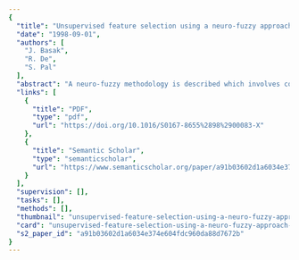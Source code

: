 ```yaml
---
{
  "title": "Unsupervised feature selection using a neuro-fuzzy approach",
  "date": "1998-09-01",
  "authors": [
    "J. Basak",
    "R. De",
    "S. Pal"
  ],
  "abstract": "A neuro-fuzzy methodology is described which involves connectionist minimization of a fuzzy feature evaluation index with unsupervised training. The concept of a flexible membership function incorporating weighed distance is introduced in the evaluation index to make the modeling of clusters more appropriate. A set of optimal weighing coefficients in terms of networks parameters representing individual feature importance is obtained through connectionist minimization. Besides, the investigation includes the development of another algorithm for ranking of different feature subsets using the aforesaid fuzzy evaluation index without neural networks. Results demonstrating the effectiveness of the algorithms for various real life data are provided.",
  "links": [
    {
      "title": "PDF",
      "type": "pdf",
      "url": "https://doi.org/10.1016/S0167-8655%2898%2900083-X"
    },
    {
      "title": "Semantic Scholar",
      "type": "semanticscholar",
      "url": "https://www.semanticscholar.org/paper/a91b03602d1a6034e374e604fdc960da88d7672b"
    }
  ],
  "supervision": [],
  "tasks": [],
  "methods": [],
  "thumbnail": "unsupervised-feature-selection-using-a-neuro-fuzzy-approach-thumb.jpg",
  "card": "unsupervised-feature-selection-using-a-neuro-fuzzy-approach-card.jpg",
  "s2_paper_id": "a91b03602d1a6034e374e604fdc960da88d7672b"
}
---
```


